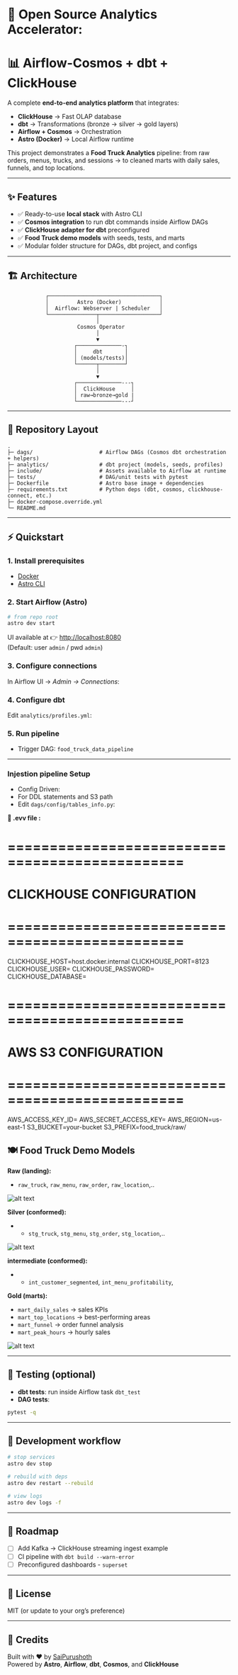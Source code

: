 # 🚀 Open Source Analytics Accelerator: 
# 📊 Airflow-Cosmos + dbt + ClickHouse

A complete **end-to-end analytics platform** that integrates:

- **ClickHouse** → Fast OLAP database
- **dbt** → Transformations (bronze → silver → gold layers)
- **Airflow + Cosmos** → Orchestration
- **Astro (Docker)** → Local Airflow runtime

This project demonstrates a **Food Truck Analytics** pipeline: from raw orders, menus, trucks, and sessions → to cleaned marts with daily sales, funnels, and top locations.

---

## ✨ Features

- ✅ Ready-to-use **local stack** with Astro CLI
- ✅ **Cosmos integration** to run dbt commands inside Airflow DAGs
- ✅ **ClickHouse adapter for dbt** preconfigured
- ✅ **Food Truck demo models** with seeds, tests, and marts
- ✅ Modular folder structure for DAGs, dbt project, and configs

---

## 🏗️ Architecture

```
            ┌───────────────────────────────────┐
            │         Astro (Docker)            │
            │  Airflow: Webserver | Scheduler   │
            └───────────────┬───────────────────┘
                            │
                      Cosmos Operator
                            │
                            ▼
                     ┌──────────────-┐
                     │     dbt       │
                     │ (models/tests)│
                     └──────┬────────┘
                            │
                            ▼
                     ┌──────────────---┐
                     │  ClickHouse     │
                     │ raw→bronze→gold |
                     └──────────────---┘
```

---

## 📂 Repository Layout

```
.
├─ dags/                     # Airflow DAGs (Cosmos dbt orchestration + helpers)
├─ analytics/                # dbt project (models, seeds, profiles)
├─ include/                  # Assets available to Airflow at runtime
├─ tests/                    # DAG/unit tests with pytest
├─ Dockerfile                # Astro base image + dependencies
├─ requirements.txt          # Python deps (dbt, cosmos, clickhouse-connect, etc.)
├─ docker-compose.override.yml
└─ README.md
```

---

## ⚡ Quickstart

### 1. Install prerequisites

- [Docker](https://docs.docker.com/get-docker/)
- [Astro CLI](https://www.astronomer.io/docs/astro/cli/install-cli)

### 2. Start Airflow (Astro)

```bash
# from repo root
astro dev start
```

UI available at 👉 [http://localhost:8080](http://localhost:8080)  
(Default: user `admin` / pwd `admin`)

### 3. Configure connections

In Airflow UI → _Admin → Connections_:

### 4. Configure dbt

Edit `analytics/profiles.yml`:

### 5. Run pipeline

- Trigger DAG: `food_truck_data_pipeline`

---

### Injestion pipeline Setup

- Config Driven: 
- For DDL statements and S3 path
- Edit `dags/config/tables_info.py`:

**🔧 .evv file :**

# ===============================================
# CLICKHOUSE CONFIGURATION
# ===============================================
CLICKHOUSE_HOST=host.docker.internal
CLICKHOUSE_PORT=8123
CLICKHOUSE_USER=
CLICKHOUSE_PASSWORD=
CLICKHOUSE_DATABASE=

# ===============================================
# AWS S3 CONFIGURATION
# ===============================================
AWS_ACCESS_KEY_ID=
AWS_SECRET_ACCESS_KEY=
AWS_REGION=us-east-1
S3_BUCKET=your-bucket
S3_PREFIX=food_truck/raw/



## 🍽️ Food Truck Demo Models

**Raw (landing):**

- `raw_truck`, `raw_menu`, `raw_order`, `raw_location`,..

![alt text](images/1*CgPOptqGehCjUiT1UcydXg.webp)

**Silver (conformed):**

- - `stg_truck`, `stg_menu`, `stg_order`, `stg_location`,..

![alt text](images/1*6SWDcO5dhoM_EnfYzyrnZw.webp)

**intermediate (conformed):**

- - `int_customer_segmented`, `int_menu_profitability`,

**Gold (marts):**

- `mart_daily_sales` → sales KPIs
- `mart_top_locations` → best-performing areas
- `mart_funnel` → order funnel analysis
- `mart_peak_hours` → hourly sales

![alt text](images/1*DeAIiwRLu79CiTrWdcMtDQ.webp)

---

## 🧪 Testing (optional)

- **dbt tests**: run inside Airflow task `dbt_test`
- **DAG tests**:

```bash
pytest -q
```

---

## 🔧 Development workflow

```bash
# stop services
astro dev stop

# rebuild with deps
astro dev restart --rebuild

# view logs
astro dev logs -f
```

---

## 🚀 Roadmap

- [ ] Add Kafka → ClickHouse streaming ingest example
- [ ] CI pipeline with `dbt build --warn-error`
- [ ] Preconfigured dashboards - `superset`

---

## 📜 License

MIT (or update to your org’s preference)

---

## 🙌 Credits

Built with ❤️ by [SaiPurushoth](https://github.com/SaiPurushoth)  
Powered by **Astro**, **Airflow**, **dbt**, **Cosmos**, and **ClickHouse**

